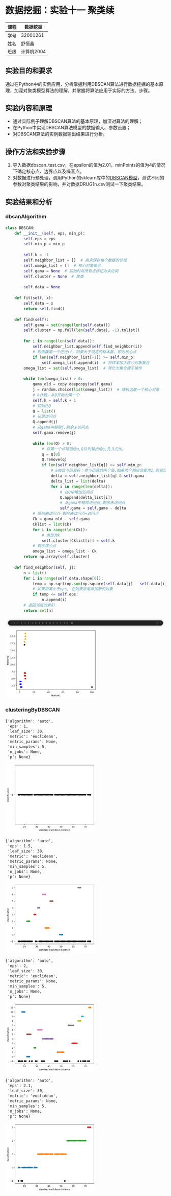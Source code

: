 # 数据挖掘：实验十一 聚类续

| 课程 | 数据挖掘   |
| ---- | ---------- |
| 学号 | 32001261   |
| 姓名 | 舒恒鑫     |
| 班级 | 计算机2004 |

## 实验目的和要求

通过在Python中的实例应用，分析掌握利用DBSCAN算法进行数据挖掘的基本原理，加深对聚类模型算法的理解，并掌握将算法应用于实际的方法、步骤。

## 实验内容和原理

- 通过实际例子理解DBSCAN算法的基本原理，加深对算法的理解；
- 在Python中实现DBSCAN算法模型的数据输入、参数设置；
- 对DBSCAN算法的实例数据输出结果进行分析。

## 操作方法和实验步骤

1.	导入数据dbscan_test.csv，在epsilon的值为2.01，minPoints的值为4的情况下确定核心点、边界点以及噪音点。
2.	对数据进行预处理，调用Python的sklearn库中的[DBSCAN模型](https://scikit-learn.org/stable/auto_examples/cluster/plot_dbscan.html#sphx-glr-auto-examples-cluster-plot-dbscan-py)，测试不同的参数对聚类结果的影响，并对数据DRUG1n.csv测试一下聚类结果。

## 实验结果和分析

### dbsanAlgorithm

```python
class DBSCAN:
    def __init__(self, eps, min_p):
        self.eps = eps
        self.min_p = min_p

        self.k = -1
        self.neighbor_list = []  # 用来保存每个数据的邻域
        self.omega_list = []  # 核心对象集合
        self.gama = None  # 初始时将所有点标记为未访问
        self.cluster = None  # 聚类

        self.data = None

    def fit(self, x):
        self.data = x
        return self.find()

    def find(self):
        self.gama = set(range(len(self.data)))
        self.cluster = np.full(len(self.data), -1).tolist()

        for i in range(len(self.data)):
            self.neighbor_list.append(self.find_neighbor(i))
            # 取倒数第一个进行if，如果大于设定的样本数，即为核心点
            if len(self.neighbor_list[-1]) >= self.min_p:
                self.omega_list.append(i)  # 将样本加入核心对象集合
        omega_list = set(self.omega_list)  # 转化为集合便于操作

        while len(omega_list) > 0:
            gama_old = copy.deepcopy(self.gama)
            j = random.choice(list(omega_list))  # 随机选取一个核心对象
            # k计数，从0开始为第一个
            self.k = self.k + 1
            # 初始化Q
            Q = list()
            # 记录访问点
            Q.append(j)
            # 从gama中移除j,剩余未访问点
            self.gama.remove(j)

            while len(Q) > 0:
                # 将第一个点赋值给q,Q队列输出给q,先入先出。
                q = Q[0]
                Q.remove(q)
                if len(self.neighbor_list[q]) >= self.min_p:
                    # &按位与运算符：参与运算的两个值,如果两个相应位都为1,则该位的结果为1,否则为0
                    delta = self.neighbor_list[q] & self.gama
                    delta_list = list(delta)
                    for i in range(len(delta)):
                        # 在Q中增加访问点
                        Q.append(delta_list[i])
                        # 从gama中移除访问点,剩余未访问点
                        self.gama = self.gama - delta
            # 原始未访问点-剩余未访问点=访问点
            Ck = gama_old - self.gama
            Cklist = list(Ck)
            for i in range(len(Ck)):
                # 类型为k
                self.cluster[Cklist[i]] = self.k
            # 剩余核心点
            omega_list = omega_list - Ck
        return np.array(self.cluster)

    def find_neighbor(self, j):
        n = list()
        for i in range(self.data.shape[0]):
            temp = np.sqrt(np.sum(np.square(self.data[j] - self.data[i])))  # 计算欧式距离
            # 如果距离小于eps, 在列表末尾添加新的对象
            if temp <= self.eps:
                n.append(i)
        # 返回邻居的索引
        return set(n)
```

<img src="./images.assets/image-20221207103930926.png" alt="image-20221207103930926" style="zoom:50%;" />

<img src="./images.assets/image-20221207103759892.png" alt="image-20221207103759892" style="zoom:50%;" />

### clusteringByDBSCAN

```
{'algorithm': 'auto',
 'eps': 1,
 'leaf_size': 30,
 'metric': 'euclidean',
 'metric_params': None,
 'min_samples': 5,
 'n_jobs': None,
 'p': None}
```

<img src="./images.assets/image-20221207110708609.png" alt="image-20221207110708609" style="zoom:50%;" />

```
{'algorithm': 'auto',
 'eps': 1.5,
 'leaf_size': 30,
 'metric': 'euclidean',
 'metric_params': None,
 'min_samples': 5,
 'n_jobs': None,
 'p': None}
```

<img src="./images.assets/image-20221207110729112.png" alt="image-20221207110729112" style="zoom:50%;" />

```
{'algorithm': 'auto',
 'eps': 2,
 'leaf_size': 30,
 'metric': 'euclidean',
 'metric_params': None,
 'min_samples': 5,
 'n_jobs': None,
 'p': None}
```

<img src="./images.assets/image-20221207110800915.png" alt="image-20221207110800915" style="zoom:50%;" />

```
{'algorithm': 'auto',
 'eps': 2.1,
 'leaf_size': 30,
 'metric': 'euclidean',
 'metric_params': None,
 'min_samples': 5,
 'n_jobs': None,
 'p': None}
```

<img src="./images.assets/image-20221207110819104.png" alt="image-20221207110819104" style="zoom:50%;" />